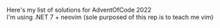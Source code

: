 Here's my list of solutions for AdventOfCode 2022</br>
I'm using .NET 7 + neovim (sole purposed of this rep is to teach me vim)
